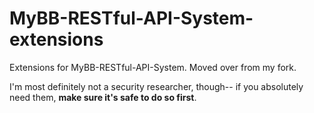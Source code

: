 # MyBB-RESTful-API-System-extensions

Extensions for MyBB-RESTful-API-System. Moved over from my fork.

I'm most definitely not a security researcher, though-- if you absolutely need them, **make sure it's safe to do so first**.
